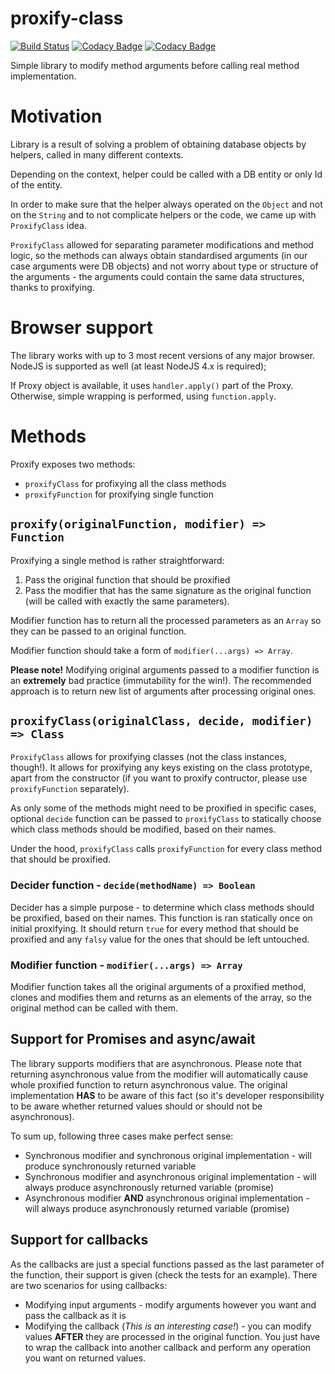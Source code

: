 # proxify-class
[![Build Status](https://travis-ci.org/SzybkiSasza/proxify-class.svg?branch=develop)](https://travis-ci.org/SzybkiSasza/proxify-class)
[![Codacy Badge](https://api.codacy.com/project/badge/Grade/686fbd2f8b274a6fba02c710b9d33561)](https://www.codacy.com/app/SzybkiSasza/proxify-class?utm_source=github.com&amp;utm_medium=referral&amp;utm_content=SzybkiSasza/proxify-class&amp;utm_campaign=Badge_Grade)
[![Codacy Badge](https://api.codacy.com/project/badge/Coverage/686fbd2f8b274a6fba02c710b9d33561)](https://www.codacy.com/app/SzybkiSasza/proxify-class?utm_source=github.com&amp;utm_medium=referral&amp;utm_content=SzybkiSasza/proxify-class&amp;utm_campaign=Badge_Coverage)

Simple library to modify method arguments before calling real method implementation.

# Motivation

Library is a result of solving a problem of obtaining database objects by helpers, called in many different contexts.

Depending on the context, helper could be called with a DB entity or only Id of the entity.

In order to make sure that the helper always operated on the `Object` and not on the `String` and to not complicate helpers or the code, we came up with `ProxifyClass` idea.

`ProxifyClass` allowed for separating parameter modifications and method logic, so the methods can always obtain standardised arguments (in our case arguments were DB objects) and not worry about type or structure of the arguments - the arguments could contain the same data structures, thanks to proxifying.

# Browser support

The library works with up to 3 most recent versions of any major browser. NodeJS is supported as well (at least NodeJS 4.x is required);

If Proxy object is available, it uses `handler.apply()` part of the Proxy. Otherwise, simple wrapping is performed, using `function.apply`.

# Methods

Proxify exposes two methods:
  - `proxifyClass` for profixying all the class methods
  - `proxifyFunction` for proxifying single function

## `proxify(originalFunction, modifier) => Function`

Proxifying a single method is rather straightforward:

1. Pass the original function that should be proxified
2. Pass the modifier that has the same signature as the original function (will be called with exactly the same parameters).

Modifier function has to return all the processed parameters as an `Array` so they can be passed to an original function.

Modifier function should take a form of `modifier(...args) => Array`.

**Please note!** Modifying original arguments passed to a modifier function is an **extremely** bad practice (immutability for the win!). The recommended approach is to return new list of arguments after processing original ones.

## `proxifyClass(originalClass, decide, modifier) => Class`

`ProxifyClass` allows for proxifying classes (not the class instances, though!). It allows for proxifying any keys existing on the class prototype, apart from the constructor (if you want to proxify contructor, please use `proxifyFunction` separately).

As only some of the methods might need to be proxified in specific cases, optional `decide` function can be passed to `proxifyClass` to statically choose which class methods should be modified, based on their names.

Under the hood, `proxifyClass` calls `proxifyFunction` for every class method that should be proxified.

### Decider function - `decide(methodName) => Boolean`

Decider has a simple purpose - to determine which class methods should be proxified, based on their names. This function is ran statically once on initial proxifying. It should return `true` for every method that should be proxified and any `falsy` value for the ones that should be left untouched.

### Modifier function - `modifier(...args) => Array`

Modifier function takes all the original arguments of a proxified method, clones and modifies them and returns as an elements of the array, so the original method can be called with them.

## Support for Promises and async/await

The library supports modifiers that are asynchronous. Please note that returning asynchronous value from the modifier will automatically cause whole proxified function to return asynchronous value. The original implementation **HAS** to be aware of this fact (so it's developer responsibility to be aware whether returned values should or should not be asynchronous).

To sum up, following three cases make perfect sense:

- Synchronous modifier and synchronous original implementation - will produce synchronously returned variable
- Synchronous modifier and asynchronous original implementation - will always produce asynchronously returned variable (promise)
- Asynchronous modifier **AND** asynchronous original implementation - will always produce asynchronously returned variable (promise)

## Support for callbacks

As the callbacks are just a special functions passed as the last parameter of the function, their support is given (check the tests for an example). There are two scenarios for using callbacks:

- Modifying input arguments - modify arguments however you want and pass the callback as it is
- Modifying the callback (*This is an interesting case!*) - you can modify values **AFTER** they are processed in the original function. You just have to wrap the callback into another callback and perform any operation you want on returned values.
